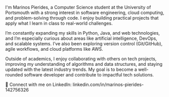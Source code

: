 I'm Marinos Pierides, a Computer Science student at the University of Portsmouth with a strong interest in software engineering, cloud computing, and problem-solving through code. I enjoy building practical projects that apply what I learn in class to real-world challenges.

I’m constantly expanding my skills in Python, Java, and web technologies, and I’m especially curious about areas like artificial intelligence, DevOps, and scalable systems. I’ve also been exploring version control (Git/GitHub), agile workflows, and cloud platforms like AWS.

Outside of academics, I enjoy collaborating with others on tech projects, improving my understanding of algorithms and data structures, and staying updated with the latest industry trends. My goal is to become a well-rounded software developer and contribute to impactful tech solutions.

📎 Connect with me on LinkedIn: linkedin.com/in/marinos-pierides-142756326
